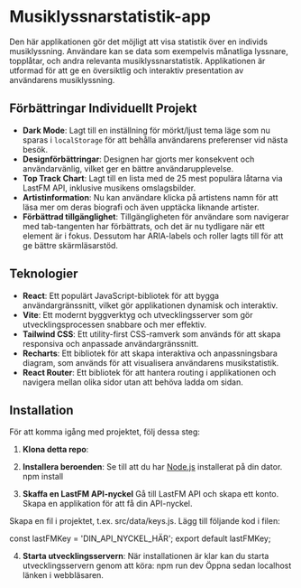 # Musiklyssnarstatistik-app

Den här applikationen gör det möjligt att visa statistik över en individs musiklyssning. Användare kan se data som exempelvis månatliga lyssnare, topplåtar, och andra relevanta musiklyssnarstatistik. Applikationen är utformad för att ge en översiktlig och interaktiv presentation av användarens musiklyssning.

## Förbättringar Individuellt Projekt

- **Dark Mode**: Lagt till en inställning för mörkt/ljust tema läge som nu sparas i `localStorage` för att behålla användarens preferenser vid nästa besök.
- **Designförbättringar**: Designen har gjorts mer konsekvent och användarvänlig, vilket ger en bättre användarupplevelse.
- **Top Track Chart**: Lagt till en lista med de 25 mest populära låtarna via LastFM API, inklusive musikens omslagsbilder.
- **Artistinformation**: Nu kan användare klicka på artistens namn för att läsa mer om deras biografi och även upptäcka liknande artister.
- **Förbättrad tillgänglighet**: Tillgängligheten för användare som navigerar med tab-tangenten har förbättrats, och det är nu tydligare när ett element är i fokus. Dessutom har ARIA-labels och roller lagts till för att ge bättre skärmläsarstöd.

## Teknologier

- **React**: Ett populärt JavaScript-bibliotek för att bygga användargränssnitt, vilket gör applikationen dynamisk och interaktiv.
- **Vite**: Ett modernt byggverktyg och utvecklingsserver som gör utvecklingsprocessen snabbare och mer effektiv.
- **Tailwind CSS**: Ett utility-first CSS-ramverk som används för att skapa responsiva och anpassade användargränssnitt.
- **Recharts**: Ett bibliotek för att skapa interaktiva och anpassningsbara diagram, som används för att visualisera användarens musikstatistik.
- **React Router**: Ett bibliotek för att hantera routing i applikationen och navigera mellan olika sidor utan att behöva ladda om sidan.

## Installation

För att komma igång med projektet, följ dessa steg:

1. **Klona detta repo**:

2. **Installera beroenden**:
   Se till att du har [Node.js](https://nodejs.org/) installerat på din dator.
   npm install

3. **Skaffa en LastFM API-nyckel**
   Gå till LastFM API och skapa ett konto.
   Skapa en applikation för att få din API-nyckel.

Skapa en fil i projektet, t.ex. src/data/keys.js.
Lägg till följande kod i filen:

const lastFMKey = 'DIN_API_NYCKEL_HÄR';
export default lastFMKey;

4. **Starta utvecklingsservern**:
   När installationen är klar kan du starta utvecklingsservern genom att köra:
   npm run dev
   Öppna sedan localhost länken i webbläsaren.
